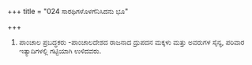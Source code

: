 +++
title = "024 ಸಾರಥಿಗಳೊಳಗೆನಿಸಿದನು ಭೂ"

+++
1) ಪಾಂಚಾಲ ಪ್ರಬದ್ಧಕರು -ಪಾಂಚಾಲದೇಶದ ರಾಜನಾದ ದ್ರುಪದನ ಮಕ್ಕಳು ಮತ್ತು ಅವರುಗಳ ಸೈನ್ಯ, ಪರಿವಾರ ಇತ್ಯಾದಿಗಳಲ್ಲಿ ಗಟ್ಟಿಯಾಗಿ ಉಳಿದವರು.